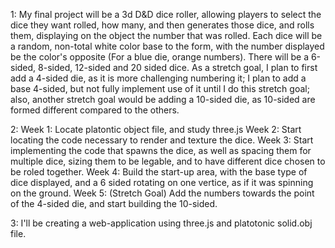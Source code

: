 
1: My final project will be a 3d D&D dice roller, allowing players to select the dice they want rolled, how many, and then generates those dice, and rolls them, displaying on the object the number that was rolled. Each dice will be a random, non-total white color base to the form, with the number displayed be the  color's opposite (For a blue die, orange numbers). There will be a 6-sided, 8-sided, 12-sided and 20 sided dice. As a stretch goal, I plan to first add a 4-sided die, as it is more challenging numbering it; I plan to add a base 4-sided, but not fully implement use of it until I do this stretch goal; also, another stretch goal would be adding a 10-sided die, as 10-sided are formed different compared to the others.


2:
Week 1: Locate platontic object file, and study three.js
Week 2: Start locating the code necessary to render and texture the dice.
Week 3: Start implementing the code that spawns the dice, as well as spacing them for multiple dice, sizing them to be legable, and to have different dice chosen to be roled together.
Week 4: Build the start-up area, with the base type of dice displayed, and a 6 sided rotating on one vertice, as if it was spinning on the ground.
Week 5: (Stretch Goal) Add the numbers towards the point of the 4-sided die, and start building the 10-sided.


3: I'll be creating a web-application using three.js and platotonic solid.obj file.
